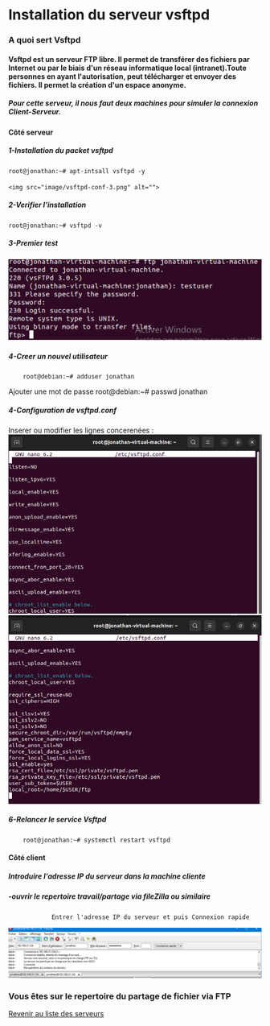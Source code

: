 # Installation du serveur vsftpd
### A quoi sert Vsftpd
#### Vsftpd est un serveur FTP libre. Il permet de transférer des fichiers par Internet ou par le biais d'un réseau informatique local (intranet).Toute personnes en ayant l'autorisation, peut télécharger et envoyer des fichiers. Il permet la création d'un espace anonyme.

##### Pour cette serveur, il nous faut deux machines pour simuler la connexion Client-Serveur.

#### Côté serveur
##### 1-Installation du packet vsftpd
    root@jonathan:~# apt-intsall vsftpd -y

    <img src="image/vsftpd-conf-3.png" alt="">
    
##### 2-Verifier l'installation
    root@jonathan:~# vsftpd -v
##### 3-Premier test
<img src="image/vsftpd-test-success.png" alt="">

##### 4-Creer un nouvel utilisateur
        root@debian:~# adduser jonathan
Ajouter une mot de passe
        root@debian:~# passwd jonathan
##### 4-Configuration de vsftpd.conf
Inserer ou modifier les lignes concerenées :
<img src="image/vsftpd-conf.png" alt="">
<img src="image/vsftpd-conf-1.png" alt="">
##### 6-Relancer le service Vsftpd
        root@jonathan:~# systemctl restart vsftpd
#### Côté client
#####  Introduire l'adresse IP du serveur dans la machine cliente
#####      -ouvrir le repertoire travail/partage via fileZilla ou similaire
                Entrer l'adresse IP du serveur et puis Connexion rapide
<img src="image/vsftpd.png" alt="">

### Vous êtes sur le repertoire du partage de fichier via FTP


<a href="https://github.com/Jonas4884/Reseau-et-systeme">Revenir au liste des serveurs</a>
